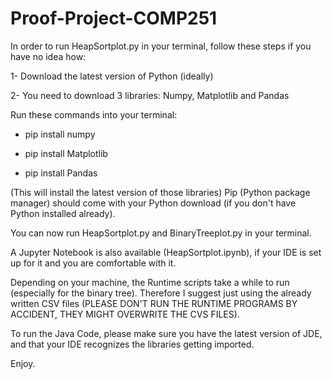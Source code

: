 # Proof-Project-COMP251
In order to run HeapSortplot.py in your terminal, follow these steps if you have no idea how:

1- Download the latest version of Python (ideally)

2- You need to download 3 libraries: Numpy, Matplotlib and Pandas

Run these commands into your terminal: 

- pip install numpy

- pip install Matplotlib

- pip install Pandas

(This will install the latest version of those libraries)
Pip (Python package manager) should come with your Python download 
(if you don't have Python installed already).

You can now run HeapSortplot.py and BinaryTreeplot.py in your terminal.

A Jupyter Notebook is also available (HeapSortplot.ipynb), if your IDE is set up for it and you are comfortable with it.

Depending on your machine, the Runtime scripts take a while to run (especially for the binary tree).
Therefore I suggest just using the already written CSV files (PLEASE DON'T RUN THE RUNTIME PROGRAMS BY ACCIDENT, THEY MIGHT OVERWRITE THE CVS FILES).

To run the Java Code, please make sure you have the latest version of JDE, and that your IDE recognizes the libraries getting imported.

Enjoy.
